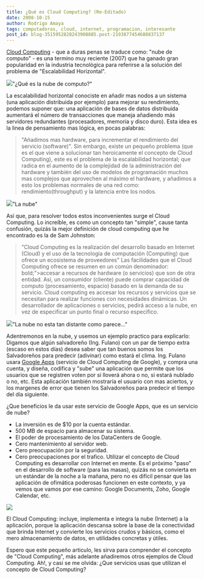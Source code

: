 ```yaml
---
title: ¿Qué es Cloud Computing? (Re-Editado)
date: 2008-10-15
author: Rodrigo Amaya
tags: computadoras, cloud, internet, programacion, interesante
post_id: blog-3515952828243908885.post-2193877454688837137
---
```


[Cloud Computing](http://www.google.com/search?q=Cloud+Computing&ie=utf-8&oe=utf-8&aq=t&rls=org.debian:en-US:unofficial&client=iceweasel-a) - que a duras penas se traduce como: "nube de computo" - es una termino muy reciente (2007) que ha ganado gran popularidad en la industria tecnológica para referirse a la solución del problema de "Escalabilidad Horizontal".

[![](http://2.bp.blogspot.com/_ayvorITawE4/SKCd_H-HXJI/AAAAAAAABDU/nmkyUnTvvrk/s320/cloud-question-mark-cloud-computing.JPG)](http://2.bp.blogspot.com/_ayvorITawE4/SKCd_H-HXJI/AAAAAAAABDU/nmkyUnTvvrk/s1600-h/cloud-question-mark-cloud-computing.JPG)"¿Qué es la nube de computo?"

La escalabilidad horizontal conociste en añadir mas nodos a un sistema (una aplicación distribuida por ejemplo) para mejorar su rendimiento, podemos suponer que: una aplicación de bases de datos distribuida aumentará el número de transacciones que maneja añadiendo más servidores redundantes (procesadores, memoria y disco duro). Esta idea es la linea de pensamiento mas lógica, en pocas palabras:
> "Añadimos mas hardware, para incrementar el rendimiento del
> servicio (software)".
Sin embargo, existe un pequeño problema (que es el que viene a solucionar tan heroicamente el concepto de Cloud Computing), este es el problema de la escalabilidad horizontal; que radica en el aumento de la complejidad de la administración del hardware y también del uso de modelos de programación muchos mas complejos que aprovechen al máximo el hardware, y añadimos a esto los problemas normales de una red como: rendimiento(throughput) y la latencia entre los nodos.

[![](http://1.bp.blogspot.com/_ayvorITawE4/SKCd95oXrHI/AAAAAAAABDM/J1mDhp1fu5M/s320/cloud.png)](http://1.bp.blogspot.com/_ayvorITawE4/SKCd95oXrHI/AAAAAAAABDM/J1mDhp1fu5M/s1600-h/cloud.png)"La nube"

Así que, para resolver todos estos inconvenientes surge el Cloud Computing. Lo increíble, es como un concepto tan "simple", cause tanta confusión, quizás la mejor definición de cloud computing que he encontrado es la de Sam Johnston:

> "Cloud Computing es la realización del desarrollo
> basado en Internet (Cloud) y el uso de la tecnología de computación (Computing) que ofrece un
> ecosistema de proveedores"
Las facilidades que el Cloud Computing ofrece se resumen en un común denominador:
> bold;">accesar a recursos de hardware (o servicios) que son de otra
> entidad.
Así, un consumidor (cliente) puede comprar capacidad de computo (procesamiento, espacio) basado en la demanda de su servicio. Cloud computing es accesar los recursos y servicios que se necesitan para realizar funciones con necesidades dinámicas. Un desarrollador de aplicaciones o servicios, pedirá acceso a la nube, en vez de especificar un punto final o recurso especifico.

[![](http://3.bp.blogspot.com/_ayvorITawE4/SKCd_VT_P1I/AAAAAAAABDc/uL1SjBPfJD8/s320/photo_hand_001b.jpg)](http://3.bp.blogspot.com/_ayvorITawE4/SKCd_VT_P1I/AAAAAAAABDc/uL1SjBPfJD8/s1600-h/photo_hand_001b.jpg)"La nube no esta tan distante como parece..."

Adentremonos en la nube, y usemos un ejemplo practico para explicarlo: Digamos que algún salvadoreño (Ing. Fulano) con un par de tiempo extra (escaso en estos días) desea saber que tan buenos somos los Salvadoreños para predecir (adivinar) como estará el clima. Ing. Fulano usara [Google Apps](http://www.google.com/a/help/intl/en/index.html) (servicio de Cloud Computing de Google), y compra una cuenta, y diseña, codifica y "sube" una aplicación que permite que los usuarios que se registren voten por si lloverá ahora o no, si estará nublado o no, etc. Esta aplicación también mostraría el usuario con mas aciertos, y los margenes de error que tienen los Salvadoreños para predecir el tiempo del día siguiente.

¿Que beneficios le da usar este servicio de Google Apps, que es un servicio de nube?

- La inversión es de $10 por la cuenta estándar.
- 500 MB de espacio para almacenar su sistema.
- El poder de procesamiento de los DataCenters de Google.
- Cero mantenimiento al servidor web.
- Cero preocupación por la seguridad.
- Cero preocupaciones por el trafico.
Utilizar el concepto de Cloud Computing es desarrollar con Internet en mente. Es el próximo "paso" en el desarrollo de software (para las masas), quizás no se convierta en un estándar de la noche a la mañana, pero no es difícil pensar que las aplicación de ofimática poderosas funcionen en este contexto, y ya vemos que vamos por ese camino: Google Documents, Zoho, Google Calendar, etc.

[![](http://2.bp.blogspot.com/_ayvorITawE4/SKCe5FrzWGI/AAAAAAAABDk/LKKbtWDEl8U/s320/google-docs-api.jpg)](http://2.bp.blogspot.com/_ayvorITawE4/SKCe5FrzWGI/AAAAAAAABDk/LKKbtWDEl8U/s1600-h/google-docs-api.jpg)

El Cloud Computing: incluye, implementa e integra la nube (Internet) a la aplicación, porque la aplicación descansa sobre la base de la conectividad que brinda Internet y convierte los servicios crudos y básicos, como el mero almacenamiento de datos, en utilidades concretas y útiles.

Espero que este pequeño articulo, les sirva para comprender el concepto de "Cloud Computing", más adelante añadiremos otros ejemplos de Cloud Computing. Ah!, y casi se me olvida: ¿Que servicios usas que utilizan el concepto de Cloud Computing?